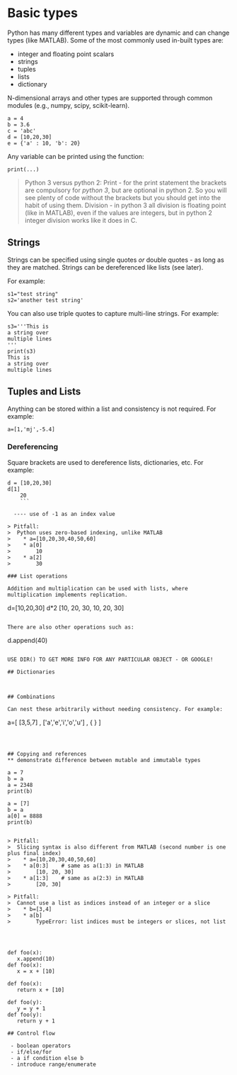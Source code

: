 # Basic types

Python has many different types and variables are dynamic and can change types (like MATLAB).  Some of the most commonly used in-built types are:
* integer and floating point scalars
* strings
* tuples
* lists
* dictionary

N-dimensional arrays and other types are supported through common modules (e.g., numpy, scipy, scikit-learn).

```
a = 4
b = 3.6
c = 'abc'
d = [10,20,30]
e = {'a' : 10, 'b': 20}
```

Any variable can be printed using the function:
```
print(...)
```

> Python 3 versus python 2:
>   Print - for the print statement the brackets are compulsory for *python 3*, but are optional in python 2.  So you will see plenty of code without the brackets but you should get into the habit of using them.
>   Division - in python 3 all  division is floating point (like in MATLAB), even if the values are integers, but in python 2 integer division works like it does in C.


## Strings

Strings can be specified using single quotes *or* double quotes - as long as they are matched.
Strings can be dereferenced like lists (see later).

For example:
```
s1="test string"
s2='another test string'
```

You can also use triple quotes to capture multi-line strings.  For example:
```
s3='''This is
a string over
multiple lines
'''
print(s3)
This is
a string over
multiple lines
```


## Tuples and Lists

Anything can be stored within a list and consistency is not required.  For example:
```
a=[1,'mj',-5.4]
```

### Dereferencing

Square brackets are used to dereference lists, dictionaries, etc.  For example:
```
d = [10,20,30]
d[1]
    20
	```

  ---- use of -1 as an index value

> Pitfall:
>  Python uses zero-based indexing, unlike MATLAB
>    * a=[10,20,30,40,50,60]
>    * a[0]
>        10
>    * a[2]
>        30

### List operations

Addition and multiplication can be used with lists, where multiplication implements replication.

```
d=[10,20,30]
d*2
    [10, 20, 30, 10, 20, 30]
```

There are also other operations such as:
```
d.append(40)

```

USE DIR() TO GET MORE INFO FOR ANY PARTICULAR OBJECT - OR GOOGLE!

## Dictionaries



## Combinations

Can nest these arbitrarily without needing consistency. For example:
```
a=[ [3,5,7] , ['a','e','i','o','u'] , { } ]
```



## Copying and references 
** demonstrate difference between mutable and immutable types

a = 7
b = a
a = 2348
print(b)

a = [7]
b = a
a[0] = 8888
print(b)


> Pitfall:
>  Slicing syntax is also different from MATLAB (second number is one plus final index)
>    * a=[10,20,30,40,50,60]
>    * a[0:3]    # same as a(1:3) in MATLAB
>        [10, 20, 30]
>    * a[1:3]    # same as a(2:3) in MATLAB
>        [20, 30]

> Pitfall:
>  Cannot use a list as indices instead of an integer or a slice
>    * b=[3,4]
>    * a[b]
>        TypeError: list indices must be integers or slices, not list




def foo(x):
   x.append(10)
def foo(x):
   x = x + [10]

def foo(x):
   return x + [10]

def foo(y):
   y = y + 1
def foo(y):
   return y + 1

## Control flow

 - boolean operators
 - if/else/for
 - a if condition else b
 - introduce range/enumerate

